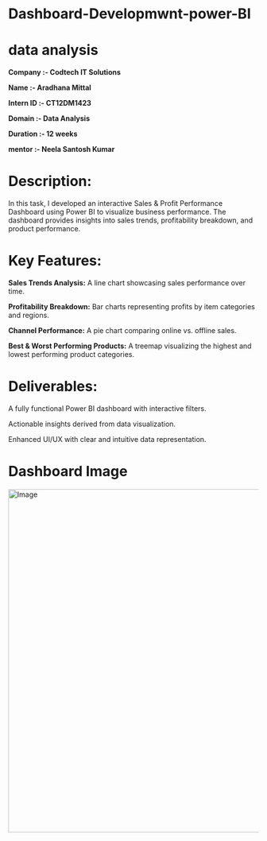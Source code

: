 # Dashboard-Developmwnt-power-BI

# data analysis
**Company :- Codtech IT Solutions**

**Name :- Aradhana Mittal**

**Intern ID :- CT12DM1423**

**Domain :- Data Analysis**

**Duration :- 12 weeks**

**mentor :- Neela Santosh Kumar**

# Description:

In this task, I developed an interactive Sales & Profit Performance Dashboard using Power BI to visualize business performance. The dashboard provides insights into sales trends, profitability breakdown, and product performance.

# Key Features:

**Sales Trends Analysis:** A line chart showcasing sales performance over time.

**Profitability Breakdown:** Bar charts representing profits by item categories and regions.

**Channel Performance:** A pie chart comparing online vs. offline sales.

**Best & Worst Performing Products:** A treemap visualizing the highest and lowest performing product categories.

# Deliverables:

A fully functional Power BI dashboard with interactive filters.

Actionable insights derived from data visualization.

Enhanced UI/UX with clear and intuitive data representation.

# Dashboard Image
<img width="1192" height="691" alt="Image" src="https://github.com/user-attachments/assets/43c0aacd-57f6-4a8f-92e6-a202385a9eba" />
